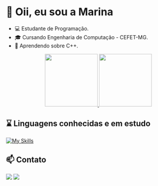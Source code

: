 # 💫 Oii, eu sou a Marina


- 💻 Estudante de Programação.
- 🎓 Cursando Engenharia de Computação - CEFET-MG.
- 🌱 Aprendendo sobre C++.
  
<div align="center">
    <a href="https://github.com/marinastefane">
      <img height="144em" src="https://github-readme-stats.vercel.app/api?username=marinastefane&theme=omni&show_icons=true"/>
      <img height="144em" src="https://github-readme-stats.vercel.app/api/top-langs/?username=marinastefane&layout=compact&langs-count=7&theme=omni"/>
    </a>
</div>

## ⌛ Linguagens conhecidas e em estudo
          
[![My Skills](https://skillicons.dev/icons?i=c,java,cpp)](https://skillicons.dev)

## 📫 Contato

<a href = "mailto:marinadelfino03@gmail.com"><img loading="lazy" src="https://img.shields.io/badge/Gmail-D14836?style=for-the-badge&logo=gmail&logoColor=white" target="_blank"></a>
<a href="https://www.linkedin.com/in/marinastefane" target="_blank"><img loading="lazy" src="https://img.shields.io/badge/-LinkedIn-%230077B5?style=for-the-badge&logo=linkedin&logoColor=white" target="_blank"></a>   

